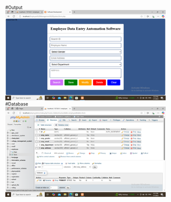 #Output
![image alt](https://github.com/Aryan-we/Employee-Management-System/blob/62d6eaa0fdc1ff7e73e59bce958c75fcaaf8c96f/Screenshot%20(108).png?raw=true)
#Database
![image alt](https://github.com/Aryan-we/Employee-Management-System/blob/a02bbdcf3d0830368a036d069ddd5e9118473457/Screenshot%20(107).png?raw=true)

